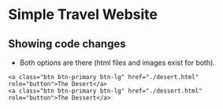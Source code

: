 # Simple Travel Website


## Showing code changes

- Both options are there (html files and images exist for both).

```
<a class="btn btn-primary btn-lg" href="./desert.html" role="button">The Desert</a>
<a class="btn btn-primary btn-lg" href="./dessert.html" role="button">The Dessert</a>

```
